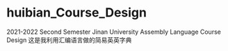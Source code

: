 # huibian_Course_Design
2021-2022 Second Semester Jinan University Assembly Language Course Design
  这是我利用汇编语言做的简易英英字典
